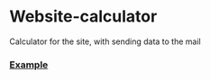 # Website-calculator
Calculator for the site, with sending data to the mail

### [Example](http://alexandr-portfolio.surge.sh/project/calculators+feedback/index.html)